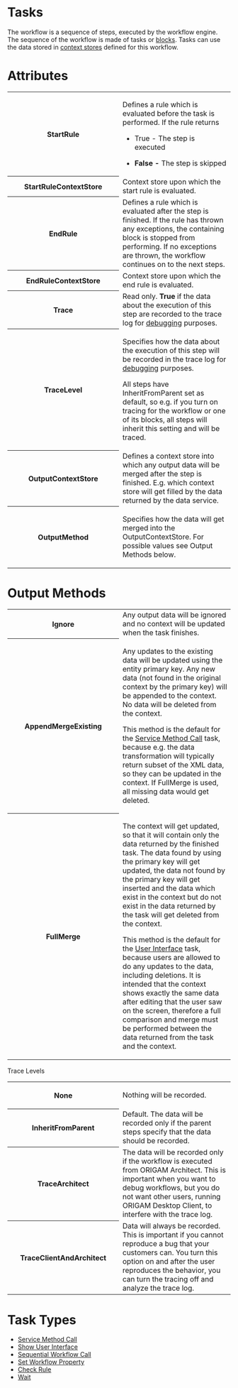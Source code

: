 # Tasks

The workflow is a sequence of steps, executed by the workflow engine. The sequence of the workflow is made of tasks or [blocks](/t/Blocks). Tasks can use the data stored in [context stores](/t/Context-Store) defined for this workflow.

# Attributes

<table class="confluenceTable">
<colgroup>
<col style="width: 50%" />
<col style="width: 50%" />
</colgroup>
<tbody>
<tr class="odd">
<th class="confluenceTh">StartRule</th>
<td class="confluenceTd"><p>Defines a rule which is evaluated before the task is performed. If the rule returns</p>
<ul>
<li>True - The step is executed</li>
</ul>
<div class="itemizedlist">
<ul>
<li><p><strong>False -</strong> The step is skipped</p></li>
</ul>
</div></td>
</tr>
<tr class="even">
<th class="confluenceTh">StartRuleContextStore</th>
<td class="confluenceTd">Context store upon which the start rule is evaluated.</td>
</tr>
<tr class="odd">
<th class="confluenceTh">EndRule</th>
<td class="confluenceTd">Defines a rule which is evaluated after the step is finished. If the rule has thrown any exceptions, the containing block is stopped from performing. If no exceptions are thrown, the workflow continues on to the next steps.</td>
</tr>
<tr class="even">
<th class="confluenceTh">EndRuleContextStore</th>
<td class="confluenceTd">Context store upon which the end rule is evaluated.</td>
</tr>
<tr class="odd">
<th class="confluenceTh">Trace</th>
<td class="confluenceTd">Read only. <strong>True</strong> if the data about the execution of this step are recorded to the trace log for <a href="/t/Debugging-Sequential-Workflows">debugging</a> purposes.</td>
</tr>
<tr class="even">
<th class="confluenceTh">TraceLevel</th>
<td class="confluenceTd"><p>Specifies how the data about the execution of this step will be recorded in the trace log for <a href="/t/Debugging-Sequential-Workflows">debugging</a> purposes.</p>
<p>All steps have InheritFromParent set as default, so e.g. if you turn on tracing for the workflow or one of its blocks, all steps will inherit this setting and will be traced.</p></td>
</tr>
<tr class="odd">
<th class="confluenceTh">OutputContextStore</th>
<td class="confluenceTd">Defines a context store into which any output data will be merged after the step is finished. E.g. which context store will get filled by the data returned by the data service.</td>
</tr>
<tr class="even">
<th class="confluenceTh">OutputMethod</th>
<td class="confluenceTd"><p>Specifies how the data will get merged into the OutputContextStore. For possible values see Output Methods below.</p></td>
</tr>
</tbody>
</table>

# Output Methods

<table class="confluenceTable">
<colgroup>
<col style="width: 50%" />
<col style="width: 50%" />
</colgroup>
<tbody>
<tr class="odd">
<th class="confluenceTh">Ignore</th>
<td class="confluenceTd">Any output data will be ignored and no context will be updated when the task finishes.</td>
</tr>
<tr class="even">
<th class="confluenceTh">AppendMergeExisting</th>
<td class="confluenceTd"><p>Any updates to the existing data will be updated using the entity primary key. Any new data (not found in the original context by the primary key) will be appended to the context. No data will be deleted from the context.</p>
<p>This method is the default for the <a href="/t/Service-Method-Call-Task">Service Method Call</a> task, because e.g. the data transformation will typically return subset of the XML data, so they can be updated in the context. If FullMerge is used, all missing data would get deleted.</p></td>
</tr>
<tr class="odd">
<th class="confluenceTh">FullMerge</th>
<td class="confluenceTd"><p>The context will get updated, so that it will contain only the data returned by the finished task. The data found by using the primary key will get updated, the data not found by the primary key will get inserted and the data which exist in the context but do not exist in the data returned by the task will get deleted from the context.</p>
<p>This method is the default for the <a href="/t/User-Interface-Task">User Interface</a> task, because users are allowed to do any updates to the data, including deletions. It is intended that the context shows exactly the same data after editing that the user saw on the screen, therefore a full comparison and merge must be performed between the data returned from the task and the context.</p></td>
</tr>
</tbody>
</table>

Trace Levels

<table class="confluenceTable">
<colgroup>
<col style="width: 50%" />
<col style="width: 50%" />
</colgroup>
<tbody>
<tr class="odd">
<th class="confluenceTh"><div class="itemizedlist">
<p>None</p>
</div></th>
<td class="confluenceTd">Nothing will be recorded.</td>
</tr>
<tr class="even">
<th class="confluenceTh">InheritFromParent</th>
<td class="confluenceTd">Default. The data will be recorded only if the parent steps specify that the data should be recorded.</td>
</tr>
<tr class="odd">
<th class="confluenceTh">TraceArchitect</th>
<td class="confluenceTd">The data will be recorded only if the workflow is executed from ORIGAM Architect. This is important when you want to debug workflows, but you do not want other users, running ORIGAM Desktop Client, to interfere with the trace log.</td>
</tr>
<tr class="even">
<th class="confluenceTh">TraceClientAndArchitect</th>
<td class="confluenceTd">Data will always be recorded. This is important if you cannot reproduce a bug that your customers can. You turn this option on and after the user reproduces the behavior, you can turn the tracing off and analyze the trace log.</td>
</tr>
</tbody>
</table>

# Task Types

-   [Service Method Call](/t/Service-Method-Call-Task)
-   [Show User Interface](/t/User-Interface-Task)
-   [Sequential Workflow Call](/t/Workflow-Call-Task)
-   [Set Workflow Property](/t/Set-Workflow-Property-Task)
-   [Check Rule](/t/Check-Rule-Task)
-   [Wait](/t/Wait-Task)
